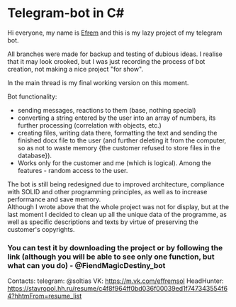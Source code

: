 # Telegram-bot in C#
Hi everyone, my name is [Efrem](https://github.com/Kvitdrake) and this is my lazy project of my telegram bot.

All branches were made for backup and testing of dubious ideas. I realise that it may look crooked, but I was just recording the process of bot creation, not making a nice project "for show". 

In the main thread is my final working version on this moment.  

Bot functionality:
- sending messages, reactions to them (base, nothing special)
- converting a string entered by the user into an array of numbers, its further processing (correlation with objects, etc.) 
- creating files, writing data there, formatting the text and sending the finished docx file to the user (and further deleting it from the computer, so as not to waste memory {the customer refused to store files in the database}).
- Works only for the customer and me (which is logical).
 Among the features - random access to the user.  

The bot is still being redesigned due to improved architecture, compliance with SOLID and other programming principles, as well as to increase performance and save memory.  
Although I wrote above that the whole project was not for display, but at the last moment I decided to clean up all the unique data of the programme, as well as specific descriptions and texts by virtue of preserving the customer's copyrights. 

### You can test it by downloading the project or by following the link (although you will be able to see only one function, but what can you do) - @FiendMagicDestiny_bot

Contacts:
telegram: @soltias
VK: https://m.vk.com/effremsol
HeadHunter: https://stavropol.hh.ru/resume/c4f8f964ff0bd036f00039ed1f747343554f64?hhtmFrom=resume_list